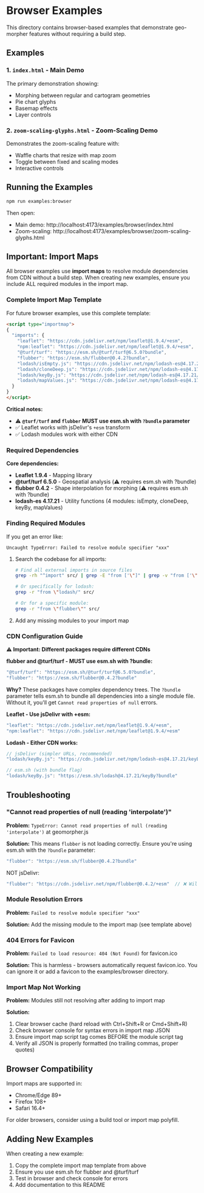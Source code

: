 # Browser Examples

This directory contains browser-based examples that demonstrate geo-morpher features without requiring a build step.

## Examples

### 1. `index.html` - Main Demo
The primary demonstration showing:
- Morphing between regular and cartogram geometries
- Pie chart glyphs
- Basemap effects
- Layer controls

### 2. `zoom-scaling-glyphs.html` - Zoom-Scaling Demo
Demonstrates the zoom-scaling feature with:
- Waffle charts that resize with map zoom
- Toggle between fixed and scaling modes
- Interactive controls

## Running the Examples

```bash
npm run examples:browser
```

Then open:
- Main demo: http://localhost:4173/examples/browser/index.html
- Zoom-scaling: http://localhost:4173/examples/browser/zoom-scaling-glyphs.html

## Important: Import Maps

All browser examples use **import maps** to resolve module dependencies from CDN without a build step. When creating new examples, ensure you include ALL required modules in the import map.

### Complete Import Map Template

For future browser examples, use this complete template:

```html
<script type="importmap">
{
  "imports": {
    "leaflet": "https://cdn.jsdelivr.net/npm/leaflet@1.9.4/+esm",
    "npm:leaflet": "https://cdn.jsdelivr.net/npm/leaflet@1.9.4/+esm",
    "@turf/turf": "https://esm.sh/@turf/turf@6.5.0?bundle",
    "flubber": "https://esm.sh/flubber@0.4.2?bundle",
    "lodash/isEmpty.js": "https://cdn.jsdelivr.net/npm/lodash-es@4.17.21/isEmpty.js",
    "lodash/cloneDeep.js": "https://cdn.jsdelivr.net/npm/lodash-es@4.17.21/cloneDeep.js",
    "lodash/keyBy.js": "https://cdn.jsdelivr.net/npm/lodash-es@4.17.21/keyBy.js",
    "lodash/mapValues.js": "https://cdn.jsdelivr.net/npm/lodash-es@4.17.21/mapValues.js"
  }
}
</script>
```

**Critical notes:**
- ⚠️ **`@turf/turf` and `flubber` MUST use esm.sh with `?bundle` parameter**
- ✅ Leaflet works with jsDelivr's `+esm` transform  
- ✅ Lodash modules work with either CDN

### Required Dependencies

**Core dependencies:**
- **Leaflet 1.9.4** - Mapping library
- **@turf/turf 6.5.0** - Geospatial analysis (⚠️ requires esm.sh with ?bundle)
- **flubber 0.4.2** - Shape interpolation for morphing (⚠️ requires esm.sh with ?bundle)
- **lodash-es 4.17.21** - Utility functions (4 modules: isEmpty, cloneDeep, keyBy, mapValues)

### Finding Required Modules

If you get an error like:
```
Uncaught TypeError: Failed to resolve module specifier "xxx"
```

1. Search the codebase for all imports:
   ```bash
   # Find all external imports in source files
   grep -rh "^import" src/ | grep -E "from ['\"]" | grep -v "from ['\"]\./" | grep -v "from ['\"]\.\." | sort -u
   
   # Or specifically for lodash:
   grep -r "from \"lodash/" src/
   
   # Or for a specific module:
   grep -r "from \"flubber\"" src/
   ```

2. Add any missing modules to your import map

### CDN Configuration Guide

**⚠️ Important: Different packages require different CDNs**

**flubber and @turf/turf - MUST use esm.sh with ?bundle:**
```javascript
"@turf/turf": "https://esm.sh/@turf/turf@6.5.0?bundle",
"flubber": "https://esm.sh/flubber@0.4.2?bundle"
```

**Why?** These packages have complex dependency trees. The `?bundle` parameter tells esm.sh to bundle all dependencies into a single module file. Without it, you'll get `Cannot read properties of null` errors.

**Leaflet - Use jsDelivr with +esm:**
```javascript
"leaflet": "https://cdn.jsdelivr.net/npm/leaflet@1.9.4/+esm",
"npm:leaflet": "https://cdn.jsdelivr.net/npm/leaflet@1.9.4/+esm"
```

**Lodash - Either CDN works:**
```javascript
// jsDelivr (simpler URLs, recommended)
"lodash/keyBy.js": "https://cdn.jsdelivr.net/npm/lodash-es@4.17.21/keyBy.js"

// esm.sh (with bundle flag)
"lodash/keyBy.js": "https://esm.sh/lodash@4.17.21/keyBy?bundle"
```

## Troubleshooting

### "Cannot read properties of null (reading 'interpolate')"

**Problem:** `TypeError: Cannot read properties of null (reading 'interpolate')` at geomorpher.js

**Solution:** This means `flubber` is not loading correctly. Ensure you're using esm.sh with the `?bundle` parameter:
```javascript
"flubber": "https://esm.sh/flubber@0.4.2?bundle"
```

NOT jsDelivr:
```javascript
"flubber": "https://cdn.jsdelivr.net/npm/flubber@0.4.2/+esm"  // ❌ Will not work!
```

### Module Resolution Errors

**Problem:** `Failed to resolve module specifier "xxx"`

**Solution:** Add the missing module to the import map (see template above)

### 404 Errors for Favicon

**Problem:** `Failed to load resource: 404 (Not Found)` for favicon.ico

**Solution:** This is harmless - browsers automatically request favicon.ico. You can ignore it or add a favicon to the examples/browser directory.

### Import Map Not Working

**Problem:** Modules still not resolving after adding to import map

**Solution:** 
1. Clear browser cache (hard reload with Ctrl+Shift+R or Cmd+Shift+R)
2. Check browser console for syntax errors in import map JSON
3. Ensure import map script tag comes BEFORE the module script tag
4. Verify all JSON is properly formatted (no trailing commas, proper quotes)

## Browser Compatibility

Import maps are supported in:
- Chrome/Edge 89+
- Firefox 108+
- Safari 16.4+

For older browsers, consider using a build tool or import map polyfill.

## Adding New Examples

When creating a new example:

1. Copy the complete import map template from above
2. Ensure you use esm.sh for flubber and @turf/turf
3. Test in browser and check console for errors
4. Add documentation to this README
